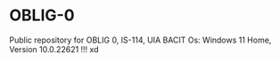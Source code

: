 # OBLIG-0
Public repository for OBLIG 0, IS-114, UIA BACIT
Os: Windows 11 Home, Version 10.0.22621
!!! xd
